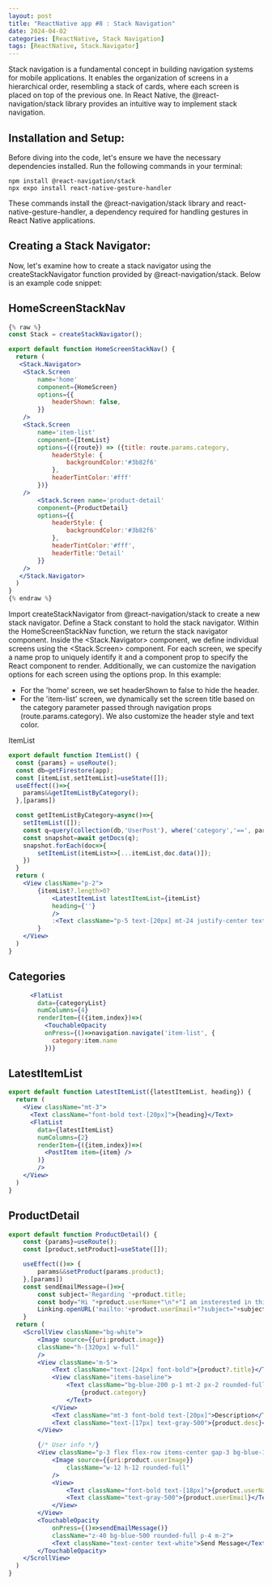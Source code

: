 ```yaml
---
layout: post
title: "ReactNative app #8 : Stack Navigation"
date: 2024-04-02
categories: [ReactNative, Stack Navigation]
tags: [ReactNative, Stack.Navigator]
---
```


Stack navigation is a fundamental concept in building navigation systems for mobile applications. It enables the organization of screens in a hierarchical order, resembling a stack of cards, where each screen is placed on top of the previous one. In React Native, the @react-navigation/stack library provides an intuitive way to implement stack navigation.

## Installation and Setup:
Before diving into the code, let's ensure we have the necessary dependencies installed. Run the following commands in your terminal:

```
npm install @react-navigation/stack
npx expo install react-native-gesture-handler
```
These commands install the @react-navigation/stack library and react-native-gesture-handler, a dependency required for handling gestures in React Native applications.

## Creating a Stack Navigator:
Now, let's examine how to create a stack navigator using the createStackNavigator function provided by @react-navigation/stack. Below is an example code snippet:


## HomeScreenStackNav
```jsx
{% raw %}
const Stack = createStackNavigator();

export default function HomeScreenStackNav() {
  return (
   <Stack.Navigator>
    <Stack.Screen 
        name='home' 
        component={HomeScreen} 
        options={{
            headerShown: false,
        }}
    />
    <Stack.Screen 
        name='item-list' 
        component={ItemList} 
        options={({route}) => ({title: route.params.category,
            headerStyle: {
                backgroundColor:'#3b82f6'
            },
            headerTintColor:'#fff'
        })}
    />
        <Stack.Screen name='product-detail' 
        component={ProductDetail} 
        options={{
            headerStyle: {
                backgroundColor:'#3b82f6'
            },
            headerTintColor:'#fff',
            headerTitle:'Detail'
        }}
    />
   </Stack.Navigator> 
  )
}
{% endraw %}
```

Import createStackNavigator from @react-navigation/stack to create a new stack navigator.
Define a Stack constant to hold the stack navigator.
Within the HomeScreenStackNav function, we return the stack navigator component.
Inside the <Stack.Navigator> component, we define individual screens using the <Stack.Screen> component.
For each screen, we specify a name prop to uniquely identify it and a component prop to specify the React component to render.
Additionally, we can customize the navigation options for each screen using the options prop. In this example:
- For the 'home' screen, we set headerShown to false to hide the header.
- For the 'item-list' screen, we dynamically set the screen title based on the category parameter passed through navigation props (route.params.category). We also customize the header style and text color.


ItemList
```jsx
export default function ItemList() {
  const {params} = useRoute();
  const db=getFirestore(app); 
  const [itemList,setItemList]=useState([]);
  useEffect(()=>{
    params&&getItemListByCategory();
  },[params])

  const getItemListByCategory=async()=>{
    setItemList([]);
    const q=query(collection(db,'UserPost'), where('category','==', params.category));
    const snapshot=await getDocs(q);
    snapshot.forEach(doc=>{
        setItemList(itemList=>[...itemList,doc.data()]);
    })
  }
  return (
    <View className="p-2">
        {itemList?.length>0?
            <LatestItemList latestItemList={itemList} 
            heading={''}
            />
            :<Text className="p-5 text-[20px] mt-24 justify-center text-center text-gray-400">No Post Found</Text>
        }
    </View>
  )
}
```

## Categories
```jsx
      <FlatList
        data={categoryList}
        numColumns={4}
        renderItem={({item,index})=>(
          <TouchableOpacity 
          onPress={()=>navigation.navigate('item-list', {
            category:item.name
          })}
```

## LatestItemList
```jsx
export default function LatestItemList({latestItemList, heading}) {
  return (
    <View className="mt-3">
      <Text className="font-bold text-[20px]">{heading}</Text>
      <FlatList
        data={latestItemList}
        numColumns={2}
        renderItem={({item,index})=>(
          <PostItem item={item} />
        )}
        />
    </View>
  )
}
```

## ProductDetail
```jsx
export default function ProductDetail() {
    const {params}=useRoute();
    const [product,setProduct]=useState([]);

    useEffect(()=> {
        params&&setProduct(params.product);
    },[params])
    const sendEmailMessage=()=>{
        const subject='Regarding '+product.title;
        const body="Hi "+product.userName+"\n"+"I am insterested in this product";
        Linking.openURL('mailto:'+product.userEmail+"?subject="+subject+"&body="+body);
    }
  return (
    <ScrollView className="bg-white">
        <Image source={{uri:product.image}}
        className="h-[320px] w-full"
        />
        <View className='m-5'>
            <Text className="text-[24px] font-bold">{product?.title}</Text>
            <View className="items-baseline">
                <Text className="bg-blue-200 p-1 mt-2 px-2 rounded-full">
                    {product.category}
                </Text>
            </View>
            <Text className="mt-3 font-bold text-[20px]">Description</Text>
            <Text className="text-[17px] text-gray-500">{product.desc}</Text>
        </View>

        {/* User info */}
        <View className="p-3 flex flex-row items-center gap-3 bg-blue-100 border-gray-400">
            <Image source={{uri:product.userImage}}
                className="w-12 h-12 rounded-full"
            />
            <View>
                <Text className="font-bold text-[18px]">{product.userName}</Text>
                <Text className="text-gray-500">{product.userEmail}</Text>
            </View>
        </View>
        <TouchableOpacity 
            onPress={()=>sendEmailMessage()}
            className="z-40 bg-blue-500 rounded-full p-4 m-2">
            <Text className="text-center text-white">Send Message</Text>
        </TouchableOpacity>
    </ScrollView>
  )
}
```